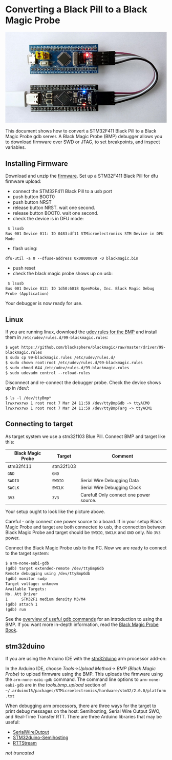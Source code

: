 # Converting a Black Pill to a Black Magic Probe

[![](pictures/black_debugging_blue_small.jpg  "STM32F411 debugging STM32F103")](https://raw.githubusercontent.com/koendv/blackmagic-blackpill/main/pictures/black_debugging_blue.jpg)

This document shows how to convert a STM32F411 Black Pill to a Black Magic Probe gdb server. A Black Magic Probe (BMP) debugger allows you to download firmware over SWD or JTAG, to set breakpoints, and inspect variables.

## Installing Firmware
Download and unzip the [firmware](https://github.com/koendv/blackmagic-blackpill/releases). Set up a STM32F411 Black Pill for dfu firmware upload:

- connect the STM32F411 Black Pill to a usb port
- push button BOOT0
- push button NRST
- release button NRST. wait one second.
- release button BOOT0. wait one second.
- check the device is in DFU mode:

```
 $ lsusb
Bus 001 Device 011: ID 0483:df11 STMicroelectronics STM Device in DFU Mode
```
- flash using:

```
dfu-util -a 0 --dfuse-address 0x08000000 -D blackmagic.bin
```

- push reset
- check the black magic probe shows up on usb:
```
 $ lsusb
Bus 001 Device 012: ID 1d50:6018 OpenMoko, Inc. Black Magic Debug Probe (Application)
```
Your debugger is now ready for use.

## Linux

If you are running linux, download the [udev rules for the BMP](https://github.com/blacksphere/blackmagic/blob/master/driver/99-blackmagic.rules) and install them in 
 `/etc/udev/rules.d/99-blackmagic.rules`: 
 
```
$ wget https://github.com/blacksphere/blackmagic/raw/master/driver/99-blackmagic.rules
$ sudo cp 99-blackmagic.rules /etc/udev/rules.d/
$ sudo chown root:root /etc/udev/rules.d/99-blackmagic.rules 
$ sudo chmod 644 /etc/udev/rules.d/99-blackmagic.rules 
$ sudo udevadm control --reload-rules
```

Disconnect and re-connect the debugger probe. Check the device shows up in /dev/:

```
$ ls -l /dev/ttyBmp*
lrwxrwxrwx 1 root root 7 Mar 24 11:59 /dev/ttyBmpGdb -> ttyACM0
lrwxrwxrwx 1 root root 7 Mar 24 11:59 /dev/ttyBmpTarg -> ttyACM1
```

## Connecting to target

As target system we use a stm32f103 Blue Pill. Connect BMP and target like this:

Black Magic Probe |  Target | Comment |
---|---|---
stm32f411 |  stm32f103 |  |
`GND` | `GND`
`SWDIO` | `SWDIO` | Serial Wire Debugging Data
`SWCLK` | `SWCLK` | Serial Wire Debugging Clock
`3V3` | `3V3` | Careful! Only connect one power source.

Your setup ought to look like the picture above.

Careful - only connect one power source to a board. If in your setup Black Magic Probe and target are both connected to usb, the connection between Black Magic Probe and target should be  `SWDIO`, `SWCLK` and `GND` only. No `3V3` power.

Connect the Black Magic Probe usb to the PC.  Now we are ready to connect to the target system:

```
$ arm-none-eabi-gdb
(gdb) target extended-remote /dev/ttyBmpGdb
Remote debugging using /dev/ttyBmpGdb
(gdb) monitor swdp
Target voltage: unknown
Available Targets:
No. Att Driver
1      STM32F1 medium density M3/M4
(gdb) attach 1
(gdb) run
```

See the [overview of useful gdb commands](https://github.com/blacksphere/blackmagic/wiki/Useful-GDB-commands) for an  introduction to using the BMP. If you want more in-depth information, read the [Black Magic Probe Book](https://github.com/compuphase/Black-Magic-Probe-Book).

## stm32duino

If you are using the Arduino IDE with the [stm32duino](https://github.com/stm32duino/wiki/wiki/Getting-Started) arm processor add-on:

In the Arduino IDE, choose *Tools->Upload Method-> BMP (Black Magic Probe)* to upload firmware using the BMP.  This uploads the firmware using the `arm-none-eabi-gdb` command. The command line options to  `arm-none-eabi-gdb` are in the *tools.bmp_upload* section of `~/.arduino15/packages/STMicroelectronics/hardware/stm32/2.0.0/platform.txt`

When debugging arm processors, there are three ways for the target to print debug messages on the host: Semihosting, Serial Wire Output SWO, and Real-Time Transfer RTT. There are three Arduino libraries that may be useful:

* [SerialWireOutput](https://github.com/koendv/SerialWireOutput)
* [STM32duino-Semihosting](https://github.com/koendv/STM32duino-Semihosting)
* [RTTStream](https://github.com/koendv/Arduino-RTTStream)

_not truncated_


